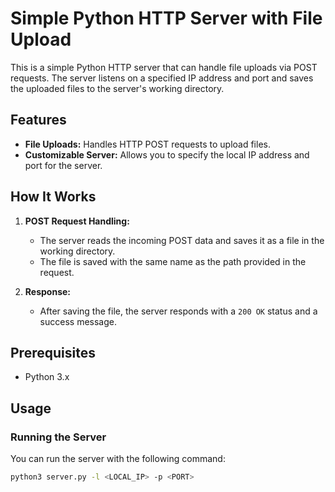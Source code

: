 # Simple Python HTTP Server with File Upload

This is a simple Python HTTP server that can handle file uploads via POST requests. The server listens on a specified IP address and port and saves the uploaded files to the server's working directory.

## Features

- **File Uploads:** Handles HTTP POST requests to upload files.
- **Customizable Server:** Allows you to specify the local IP address and port for the server.

## How It Works

1. **POST Request Handling:**
   - The server reads the incoming POST data and saves it as a file in the working directory.
   - The file is saved with the same name as the path provided in the request.

2. **Response:**
   - After saving the file, the server responds with a `200 OK` status and a success message.

## Prerequisites

- Python 3.x

## Usage

### Running the Server

You can run the server with the following command:

```bash
python3 server.py -l <LOCAL_IP> -p <PORT>
